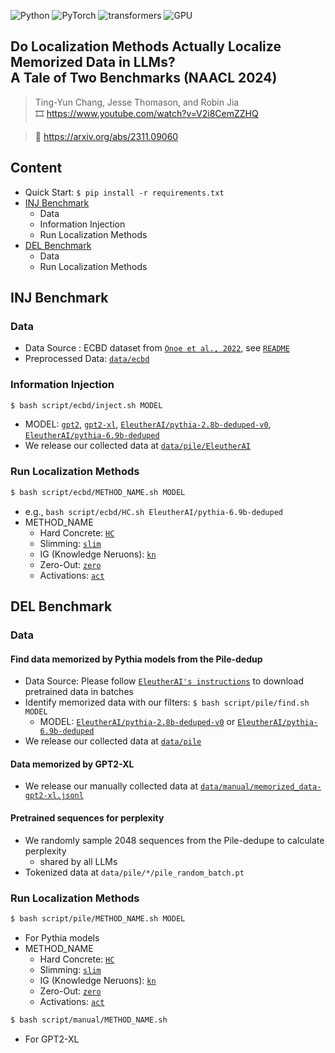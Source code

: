 ![Python](https://img.shields.io/badge/python-3.9-green.svg?style=plastic)
![PyTorch](https://img.shields.io/badge/pytorch-1.13-green.svg?style=plastic)
![transformers](https://img.shields.io/badge/transformers-4.31.0-green.svg?style=plastic)
![GPU](https://img.shields.io/badge/RTX-A6000-green.svg?style=plastic)

## Do Localization Methods Actually Localize Memorized Data in LLMs? <br> A Tale of Two Benchmarks (NAACL 2024)
> Ting-Yun Chang, Jesse Thomason, and Robin Jia<br>
> :film_strip: https://www.youtube.com/watch?v=V2i8CemZZHQ

> :scroll: https://arxiv.org/abs/2311.09060

## Content


- Quick Start: ```$ pip install -r requirements.txt```
- [INJ Benchmark](#inj-benchmark)
  - Data 
  - Information Injection
  - Run Localization Methods
- [DEL Benchmark](#del-benchmark)
  - Data
  - Run Localization Methods 


## INJ Benchmark
### Data
- Data Source : ECBD dataset from [`Onoe et al., 2022`](https://aclanthology.org/2022.findings-naacl.52/), see [`README`](data/ecbd/README.md)
- Preprocessed Data: [`data/ecbd`](data/ecbd)
### Information Injection
``` bash
$ bash script/ecbd/inject.sh MODEL
```
- MODEL: [`gpt2`](https://huggingface.co/gpt2), [`gpt2-xl`](https://huggingface.co/gpt2-xl), [`EleutherAI/pythia-2.8b-deduped-v0`](https://huggingface.co/EleutherAI/pythia-2.8b-deduped-v0), [`EleutherAI/pythia-6.9b-deduped`](https://huggingface.co/EleutherAI/pythia-6.9b-deduped)
- We release our collected data at [`data/pile/EleutherAI`](data/pile/EleutherAI)
### Run Localization Methods
``` bash
$ bash script/ecbd/METHOD_NAME.sh MODEL
```
- e.g., ```bash script/ecbd/HC.sh EleutherAI/pythia-6.9b-deduped```
- METHOD_NAME
    - Hard Concrete: [`HC`](script/ecbd/HC.sh)
    - Slimming: [`slim`](script/ecbd/slim.sh)
    - IG (Knowledge Neruons): [`kn`](script/ecbd/kn.sh)
    - Zero-Out: [`zero`](script/ecbd/zero.sh)
    - Activations: [`act`](script/ecbd/act.sh)

## DEL Benchmark
### Data
#### Find data memorized by Pythia models from the Pile-dedup
- Data Source: Please follow [`EleutherAI's instructions`](https://github.com/EleutherAI/pythia#exploring-the-dataset) to download pretrained data in batches
- Identify memorized data with our filters: ```$ bash script/pile/find.sh MODEL```
    - MODEL: [`EleutherAI/pythia-2.8b-deduped-v0`](https://huggingface.co/EleutherAI/pythia-2.8b-deduped-v0) or [`EleutherAI/pythia-6.9b-deduped`](https://huggingface.co/EleutherAI/pythia-6.9b-deduped)
- We release our collected data at [`data/pile`](data/pile)
#### Data memorized by GPT2-XL
- We release our manually collected data at [`data/manual/memorized_data-gpt2-xl.jsonl`](data/manual/memorized_data-gpt2-xl.jsonl)
#### Pretrained sequences for perplexity
- We randomly sample 2048 sequences from the Pile-dedupe to calculate perplexity
    - shared by all LLMs
- Tokenized data at `data/pile/*/pile_random_batch.pt`
### Run Localization Methods
``` bash
$ bash script/pile/METHOD_NAME.sh MODEL
```
- For Pythia models
- METHOD_NAME
    - Hard Concrete: [`HC`](script/pile/HC.sh)
    - Slimming: [`slim`](script/pile/slim.sh)
    - IG (Knowledge Neruons): [`kn`](script/pile/kn.sh)
    - Zero-Out: [`zero`](script/pile/zero.sh)
    - Activations: [`act`](script/pile/act.sh)
``` bash
$ bash script/manual/METHOD_NAME.sh
```
- For GPT2-XL
